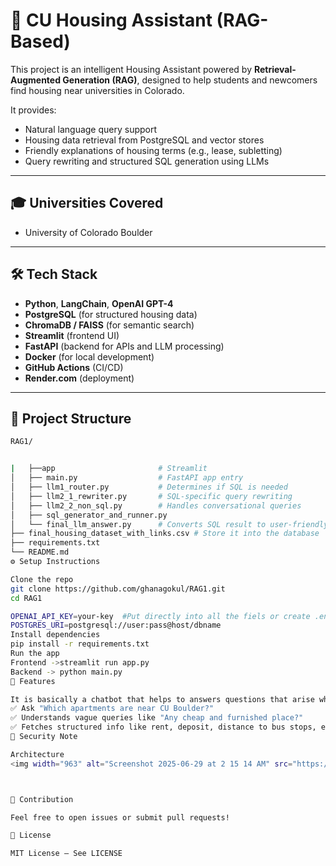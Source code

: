 # 🏡 CU Housing Assistant (RAG-Based)

This project is an intelligent Housing Assistant powered by **Retrieval-Augmented Generation (RAG)**, designed to help students and newcomers find housing near universities in Colorado.

It provides:
- Natural language query support
- Housing data retrieval from PostgreSQL and vector stores
- Friendly explanations of housing terms (e.g., lease, subletting)
- Query rewriting and structured SQL generation using LLMs

---

## 🎓 Universities Covered

- University of Colorado Boulder

---

## 🛠️ Tech Stack

- **Python**, **LangChain**, **OpenAI GPT-4**
- **PostgreSQL** (for structured housing data)
- **ChromaDB / FAISS** (for semantic search)
- **Streamlit** (frontend UI)
- **FastAPI** (backend for APIs and LLM processing)
- **Docker** (for local development)
- **GitHub Actions** (CI/CD)
- **Render.com** (deployment)

---

## 📁 Project Structure

```bash
RAG1/


|   ├──app                       # Streamlit
│   ├── main.py                  # FastAPI app entry
│   ├── llm1_router.py           # Determines if SQL is needed
│   ├── llm2_1_rewriter.py       # SQL-specific query rewriting
│   ├── llm2_2_non_sql.py        # Handles conversational queries
│   ├── sql_generator_and_runner.py
│   └── final_llm_answer.py      # Converts SQL result to user-friendly output
├── final_housing_dataset_with_links.csv # Store it into the database                       
├── requirements.txt
└── README.md
⚙️ Setup Instructions

Clone the repo
git clone https://github.com/ghanagokul/RAG1.git
cd RAG1

OPENAI_API_KEY=your-key  #Put directly into all the fiels or create .env and modify the files accordingly
POSTGRES_URI=postgresql://user:pass@host/dbname
Install dependencies
pip install -r requirements.txt
Run the app
Frontend ->streamlit run app.py
Backend -> python main.py
📌 Features

It is basically a chatbot that helps to answers questions that arise while lookinf for a house 
✅ Ask "Which apartments are near CU Boulder?"
✅ Understands vague queries like "Any cheap and furnished place?"
✅ Fetches structured info like rent, deposit, distance to bus stops, etc.
🔐 Security Note

Architecture
<img width="963" alt="Screenshot 2025-06-29 at 2 15 14 AM" src="https://github.com/user-attachments/assets/bfa74e7a-9b9b-4aea-8c6d-354b400fe3e4" />



🙌 Contribution

Feel free to open issues or submit pull requests!

📜 License

MIT License – See LICENSE

